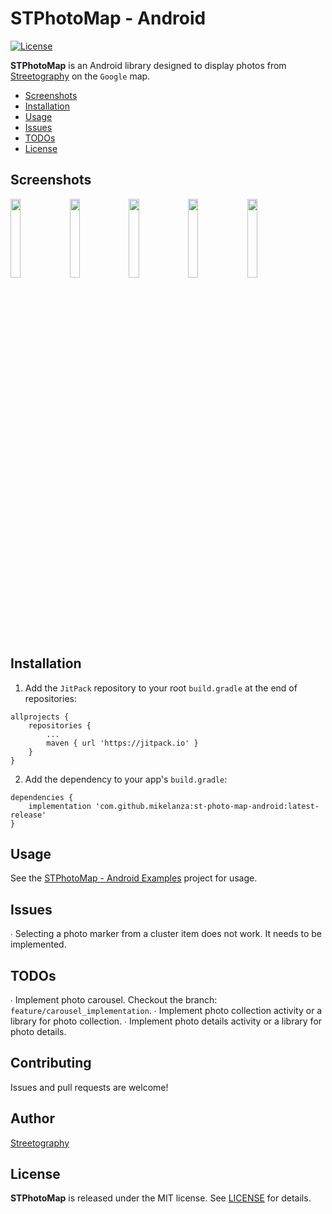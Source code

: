 # STPhotoMap - Android

[![License](https://img.shields.io/badge/license-MIT-blue.svg)](https://github.com/mikelanza/st-photo-map-android/blob/master/LICENSE)

**STPhotoMap** is an Android library designed to display photos from [Streetography](https://streetography.com) on the `Google` map.

- [Screenshots](#screenshots)
- [Installation](#installation)
- [Usage](#usage)
- [Issues](#issues)
- [TODOs](#todos)
- [License](#license)

## Screenshots

<img src="https://user-images.githubusercontent.com/6670019/66481412-8bf56a80-eaa9-11e9-9769-ea1216a5f691.png" width="18%"></img> 
<img src="https://user-images.githubusercontent.com/6670019/66481442-9b74b380-eaa9-11e9-8875-a69f811579e3.png" width="18%"></img> 
<img src="https://user-images.githubusercontent.com/6670019/66481462-a7f90c00-eaa9-11e9-8186-f78f37a44ffa.png" width="18%"></img>
<img src="https://user-images.githubusercontent.com/6670019/66481483-b8a98200-eaa9-11e9-97cd-47dc812ca48e.png" width="18%"></img> 
<img src="https://user-images.githubusercontent.com/6670019/66481522-d0810600-eaa9-11e9-8051-4e59202c9298.png" width="18%"></img>

## Installation

1. Add the `JitPack` repository to your root `build.gradle` at the end of repositories:
```
allprojects {
    repositories {
        ...
        maven { url 'https://jitpack.io' }
    }
}
```
2. Add the dependency to your app's `build.gradle`:
```
dependencies {
    implementation 'com.github.mikelanza:st-photo-map-android:latest-release'
}
```

## Usage

See the [STPhotoMap - Android Examples](https://github.com/mikelanza/st-photo-map-android-examples) project for usage.

## Issues

∙ Selecting a photo marker from a cluster item does not work. It needs to be implemented.

## TODOs

∙ Implement photo carousel. Checkout the branch: `feature/carousel_implementation`.
∙ Implement photo collection activity or a library for photo collection.
∙ Implement photo details activity or a library for photo details.

## Contributing

Issues and pull requests are welcome!

## Author

[Streetography](https://streetography.com/)

## License

**STPhotoMap** is released under the MIT license. See [LICENSE](https://github.com/mikelanza/st-photo-map-android/blob/master/LICENSE) for details.
